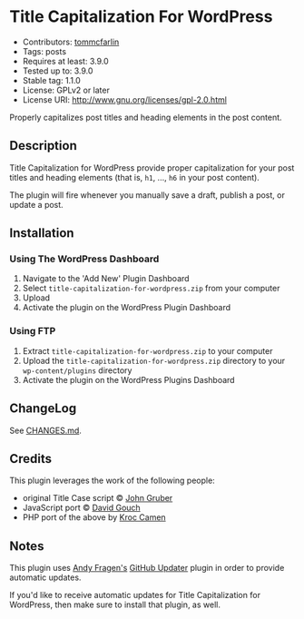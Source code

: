 # Title Capitalization For WordPress
* Contributors: [tommcfarlin](http://tommcfarlin.com/)
* Tags: posts
* Requires at least: 3.9.0
* Tested up to: 3.9.0
* Stable tag: 1.1.0
* License: GPLv2 or later
* License URI: http://www.gnu.org/licenses/gpl-2.0.html

Properly capitalizes post titles and heading elements in the post content.

## Description

Title Capitalization for WordPress provide proper capitalization for your post titles
and heading elements (that is, `h1`, ..., `h6` in your post content).

The plugin will fire whenever you manually save a draft, publish a post, or update a post.

## Installation

### Using The WordPress Dashboard

1. Navigate to the 'Add New' Plugin Dashboard
2. Select `title-capitalization-for-wordpress.zip` from your computer
3. Upload
4. Activate the plugin on the WordPress Plugin Dashboard

### Using FTP

1. Extract `title-capitalization-for-wordpress.zip` to your computer
2. Upload the `title-capitalization-for-wordpress.zip` directory to your `wp-content/plugins` directory
3. Activate the plugin on the WordPress Plugins Dashboard

## ChangeLog

See [CHANGES.md](CHANGES.md).

## Credits

This plugin leverages the work of the following people:

* original Title Case script © [John Gruber](daringfireball.net)
* JavaScript port © [David Gouch](individed.com)
* PHP port of the above by [Kroc Camen](camendesign.com)

## Notes

This plugin uses [Andy Fragen's](https://twitter.com/andyfragen) [GitHub Updater](https://github.com/afragen/github-updater) plugin in order to provide automatic updates.

If you'd like to receive automatic updates for Title Capitalization for WordPress, then make sure to install that plugin, as well.